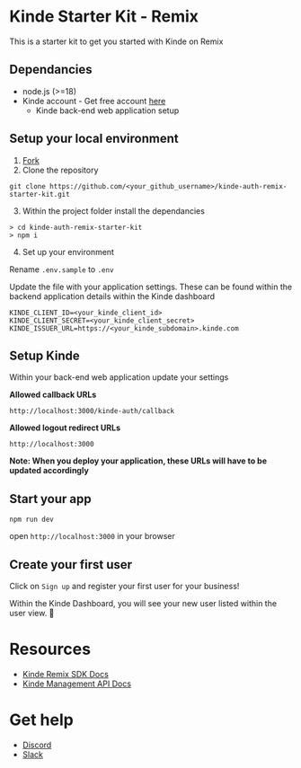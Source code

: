 # Kinde Starter Kit - Remix

This is a starter kit to get you started with Kinde on Remix

## Dependancies

- node.js (>=18)
- Kinde account - Get free account [here](https://app.kinde.com/register)
  - Kinde back-end web application setup

## Setup your local environment

1. [Fork](https://github.com/kinde-starter-kits/kinde-auth-remix-starter-kit/fork)
2. Clone the repository

```
git clone https://github.com/<your_github_username>/kinde-auth-remix-starter-kit.git
```

3. Within the project folder install the dependancies

```
> cd kinde-auth-remix-starter-kit
> npm i
```

4. Set up your environment

Rename `.env.sample` to `.env`

Update the file with your application settings. These can be found within the backend application details within the Kinde dashboard

```
KINDE_CLIENT_ID=<your_kinde_client_id>
KINDE_CLIENT_SECRET=<your_kinde_client_secret>
KINDE_ISSUER_URL=https://<your_kinde_subdomain>.kinde.com
```

## Setup Kinde

Within your back-end web application update your settings

**Allowed callback URLs**

```
http://localhost:3000/kinde-auth/callback
```

**Allowed logout redirect URLs**

```
http://localhost:3000
```

**Note: When you deploy your application, these URLs will have to be updated accordingly**

## Start your app

```
npm run dev
```

open `http://localhost:3000` in your browser

## Create your first user

Click on `Sign up` and register your first user for your business!

Within the Kinde Dashboard, you will see your new user listed within the user view. 🚀

# Resources

- [Kinde Remix SDK Docs](https://kinde.com/docs/developer-tools/remix-sdk/)
- [Kinde Management API Docs](https://kinde.com/api/docs/#kinde-management-api)

# Get help

- [Discord](https://discord.gg/wHX6j7wG5d)
- [Slack](https://join.slack.com/t/thekindecommunity/shared_invite/zt-26hdaavyc-CfOa06vP23guSwK~~OpFMQ)
